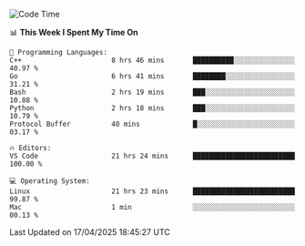 
<!--START_SECTION:waka-->
![Code Time](http://img.shields.io/badge/Code%20Time-3%2C327%20hrs%203%20mins-blue)

📊 **This Week I Spent My Time On** 

```text
💬 Programming Languages: 
C++                      8 hrs 46 mins       ██████████░░░░░░░░░░░░░░░   40.97 % 
Go                       6 hrs 41 mins       ████████░░░░░░░░░░░░░░░░░   31.21 % 
Bash                     2 hrs 19 mins       ███░░░░░░░░░░░░░░░░░░░░░░   10.88 % 
Python                   2 hrs 18 mins       ███░░░░░░░░░░░░░░░░░░░░░░   10.79 % 
Protocol Buffer          40 mins             █░░░░░░░░░░░░░░░░░░░░░░░░   03.17 % 

🔥 Editors: 
VS Code                  21 hrs 24 mins      █████████████████████████   100.00 % 

💻 Operating System: 
Linux                    21 hrs 23 mins      █████████████████████████   99.87 % 
Mac                      1 min               ░░░░░░░░░░░░░░░░░░░░░░░░░   00.13 % 
```


 Last Updated on 17/04/2025 18:45:27 UTC
<!--END_SECTION:waka-->

